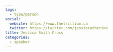 ```yaml
---
tags:
  - type/person
social:
  website: https://www.thetrillium.ca
  twitter: https://twitter.com/jessiecatherine
title: Jessica Smith Cross
categories:
  - speaker
---
```

